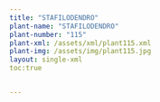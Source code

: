 ```yaml
---
title: "STAFILODENDRO"
plant-name: "STAFILODENDRO"
plant-number: "115"
plant-xml: /assets/xml/plant115.xml
plant-img: /assets/img/plant115.jpg
layout: single-xml
toc:true


---
```

